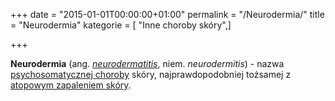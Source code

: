 +++
date = "2015-01-01T00:00:00+01:00"
permalink = "/Neurodermia/"
title = "Neurodermia"
kategorie = [ "Inne choroby skóry",]

+++

**Neurodermia** (ang. *[neurodermatitis](/atopedia/neurodermatitis "wikilink")*, niem. *neurodermitis*) - nazwa [psychosomatycznej choroby](/atopedia/Choroba_psychosomatyczna "wikilink") skóry, najprawdopodobniej tożsamej z [atopowym zapaleniem skóry](/atopedia/Atopowe_zapalenie_skóry "wikilink").
